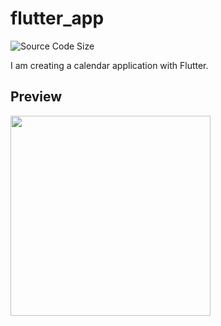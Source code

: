 # flutter_app

![Source Code Size](https://img.shields.io/github/languages/code-size/puchimilk/flutter_app)

I am creating a calendar application with Flutter.

## Preview

<img src="https://user-images.githubusercontent.com/50408066/144003005-2e2f7da0-c5b6-422e-8ebc-2df27b7f5d34.png" width="320px">
